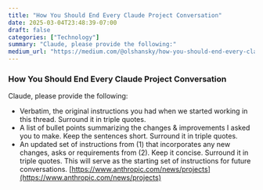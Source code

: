 ```yaml
---
title: "How You Should End Every Claude Project Conversation"
date: 2025-03-04T23:48:39-07:00
draft: false
categories: ["Technology"]
summary: "Claude, please provide the following:"
medium_url: "https://medium.com/@olshansky/how-you-should-end-every-claude-project-conversation-0a88c744ef0d"
---
```


### **How You Should End Every Claude Project Conversation**

Claude, please provide the following:

- Verbatim, the original instructions you had when we started working in this thread. Surround it in triple quotes.
- A list of bullet points summarizing the changes & improvements I asked you to make. Keep the sentences short. Surround it in triple quotes.
- An updated set of instructions from (1) that incorporates any new changes, asks or requirements from (2). Keep it concise. Surround it in triple quotes. This will serve as the starting set of instructions for future conversations.
  [https://www.anthropic.com/news/projects](https://www.anthropic.com/news/projects)
